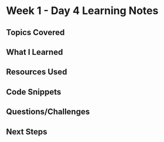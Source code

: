 # Week 1 - Day 4 Learning Notes

## Topics Covered

## What I Learned

## Resources Used

## Code Snippets

## Questions/Challenges

## Next Steps
